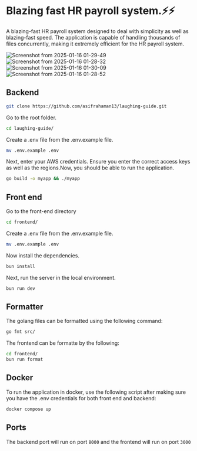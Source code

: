 # Blazing fast HR payroll system.⚡⚡

A blazing-fast HR payroll system designed to deal with simplicity as well as blazing-fast speed. The application is capable of handling thousands of files concurrently, making it extremely efficient for the HR payroll system.



![Screenshot from 2025-01-16 01-29-49](https://github.com/user-attachments/assets/bc9b7379-8bec-4a15-9058-032965d83768)
![Screenshot from 2025-01-16 01-28-32](https://github.com/user-attachments/assets/e9adb2d6-3696-4095-a5b6-361dbc09489d)
![Screenshot from 2025-01-16 01-30-09](https://github.com/user-attachments/assets/3a86ee72-1188-4f41-ba60-c1c3893e4a90)
![Screenshot from 2025-01-16 01-28-52](https://github.com/user-attachments/assets/317c44f0-116d-459f-8717-77898b3038a2)


## Backend

```bash
git clone https://github.com/asifrahaman13/laughing-guide.git
```

Go to the root folder.

```bash
cd laughing-guide/
```

Create a .env file from the .env.example file.

```bash
mv .env.example .env
```

Next, enter your AWS credentials. Ensure you enter the correct access keys as well as the regions.Now, you should be able to run the application.


```bash
go build -o myapp && ./myapp
```

## Front end

Go to the front-end directory

```bash
cd frontend/
```

Create a .env file from the .env.example file.

```bash
mv .env.example .env
```

Now install the dependencies.

```bash
bun install
```

Next, run the server in the local environment.

```bash
bun run dev
```

## Formatter

The golang files can be formatted using the following command:

```bash
go fmt src/
```

The frontend can be formatte by the following:

```bash
cd frontend/
bun run format
```

## Docker

To run the application in docker, use the following script after making sure you have the .env credentials for both front end and backend:

```bash
docker compose up
```

## Ports

The backend port will run on port `8000` and the frontend will run on port `3000`
